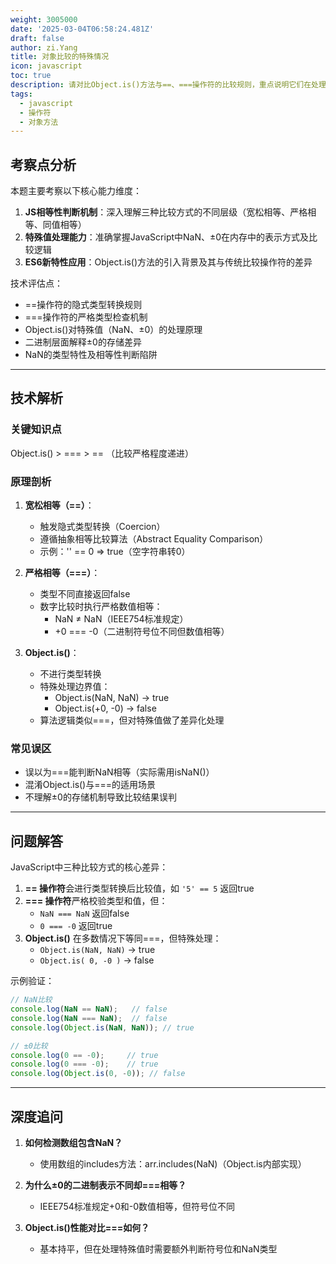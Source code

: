 ```yaml
---
weight: 3005000
date: '2025-03-04T06:58:24.481Z'
draft: false
author: zi.Yang
title: 对象比较的特殊情况
icon: javascript
toc: true
description: 请对比Object.is()方法与==、===操作符的比较规则，重点说明它们在处理+0/-0和NaN时的行为差异，并给出具体示例。
tags:
  - javascript
  - 操作符
  - 对象方法
---
```


## 考察点分析

本题主要考察以下核心能力维度：

1. **JS相等性判断机制**：深入理解三种比较方式的不同层级（宽松相等、严格相等、同值相等）
2. **特殊值处理能力**：准确掌握JavaScript中NaN、±0在内存中的表示方式及比较逻辑
3. **ES6新特性应用**：Object.is()方法的引入背景及其与传统比较操作符的差异

技术评估点：

- ==操作符的隐式类型转换规则
- ===操作符的严格类型检查机制
- Object.is()对特殊值（NaN、±0）的处理原理
- 二进制层面解释±0的存储差异
- NaN的类型特性及相等性判断陷阱

---

## 技术解析

### 关键知识点

Object.is() > === > == （比较严格程度递进）

### 原理剖析

1. **宽松相等（==）**：
   - 触发隐式类型转换（Coercion）
   - 遵循抽象相等比较算法（Abstract Equality Comparison）
   - 示例：'' == 0 => true（空字符串转0）

2. **严格相等（===）**：
   - 类型不同直接返回false
   - 数字比较时执行严格数值相等：
     - NaN ≠ NaN（IEEE754标准规定）
     - +0 === -0（二进制符号位不同但数值相等）

3. **Object.is()**：
   - 不进行类型转换
   - 特殊处理边界值：
     - Object.is(NaN, NaN) → true
     - Object.is(+0, -0) → false
   - 算法逻辑类似===，但对特殊值做了差异化处理

### 常见误区

- 误以为===能判断NaN相等（实际需用isNaN()）
- 混淆Object.is()与===的适用场景
- 不理解±0的存储机制导致比较结果误判

---

## 问题解答

JavaScript中三种比较方式的核心差异：

1. **== 操作符**会进行类型转换后比较值，如 `'5' == 5` 返回true
2. **=== 操作符**严格校验类型和值，但：
   - `NaN === NaN` 返回false
   - `0 === -0` 返回true
3. **Object.is()** 在多数情况下等同===，但特殊处理：
   - `Object.is(NaN, NaN)` → true
   - `Object.is( 0, -0 )` → false

示例验证：

```javascript
// NaN比较
console.log(NaN == NaN);   // false
console.log(NaN === NaN);  // false
console.log(Object.is(NaN, NaN)); // true

// ±0比较
console.log(0 == -0);     // true
console.log(0 === -0);    // true
console.log(Object.is(0, -0)); // false
```

---

## 深度追问

1. **如何检测数组包含NaN？**
   - 使用数组的includes方法：arr.includes(NaN)（Object.is内部实现）

2. **为什么±0的二进制表示不同却===相等？**
   - IEEE754标准规定+0和-0数值相等，但符号位不同

3. **Object.is()性能对比===如何？**
   - 基本持平，但在处理特殊值时需要额外判断符号位和NaN类型
